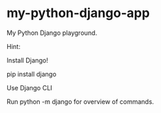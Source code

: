 # my-python-django-app
My Python Django playground.

Hint:

Install Django!

pip install django

Use Django CLI

Run python -m django for overview of commands.